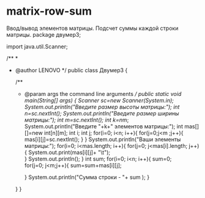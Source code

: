 # matrix-row-sum
Ввод/вывод элементов матрицы. Подсчет суммы каждой строки матрицы.
package двумер3;

import java.util.Scanner;

/**
 *
 * @author LENOVO
 */
public class Двумер3 {

    /**
     * @param args the command line arguments
     */
    public static void main(String[] args) {
          Scanner sc=new Scanner(System.in);
          System.out.println("Введите размер высоты матрицы:");
          int n=sc.nextInt();
          System.out.println("Введите размер ширины матрицы:");
          int m=sc.nextInt();
          int k=n*m;
          System.out.println("Введите "+k+" элементов матрицы:");
          int mas[][]=new int[n][m];
          int i;
          int j;
          for(i=0; i<n; i++){
              for(j=0;j<m ;j++){
               mas[i][j]=sc.nextInt();
              }
          }
          System.out.println("Ваши элементы матрицы:");
          for(i=0; i<mas.length; i++){
          for(j=0; j<mas[i].length; j++){
              System.out.print(mas[i][j]+ "\t");  
          }
              System.out.println();
          }
          int sum;
          for(i=0; i<n; i++){
          sum=0;    
          for(j=0; j<m;j++){
              sum=sum+mas[i][j];
              
          }
              System.out.println("Сумма строки - "+ sum );
          }
          
          
          
    }
}
